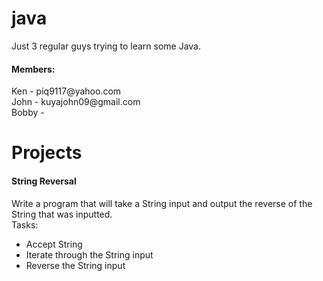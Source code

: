 # java <br/>
Just 3 regular guys trying to learn some Java. <br/>

<h4>Members:</h4>
Ken - piq9117@yahoo.com <br/>
John - kuyajohn09@gmail.com <br/>
Bobby - <br/>

# Projects
<h4>String Reversal</h4>
Write a program that will take a String input and output the reverse of the String that was inputted.<br/>
Tasks:
  <ul>
    <li>Accept String</li>
    <li>Iterate through the String input</li>
    <li>Reverse the String input</li>
  </ul>
